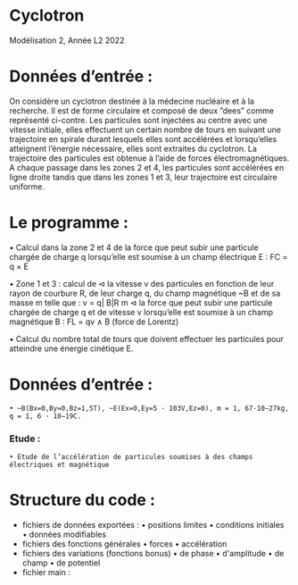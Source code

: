 # Cyclotron
Modélisation 2, Année L2 2022


# Données d’entrée :
On considère un cyclotron destinée à la
médecine nucléaire et à la recherche. Il est
de forme circulaire et composé de deux
”dees” comme représenté ci-contre. Les
particules sont injectées au centre avec une
vitesse initiale, elles effectuent un certain
nombre de tours en suivant une trajectoire en spirale durant lesquels elles sont
accélérées et lorsqu’elles atteignent l’énergie
nécessaire, elles sont extraites du cyclotron.
La trajectoire des particules est obtenue à l’aide de forces électromagnétiques. A
chaque passage dans les zones 2 et 4, les particules sont accélérées en ligne droite
tandis que dans les zones 1 et 3, leur trajectoire est circulaire uniforme.
# Le programme :
• Calcul dans la zone 2 et 4 de la force que peut subir une particule
chargée de charge q lorsqu’elle est soumise à un champ électrique
E : FC = q × E

• Zone 1 et 3 : calcul de
  ⊲ la vitesse v des particules en fonction de leur rayon de courbure
R, de leur charge q, du champ magnétique ~B et de sa masse m telle
que : v = q| B|R
m
  ⊲ la force que peut subir une particule chargée de charge q et
de vitesse v lorsqu’elle est soumise à un champ magnétique B :
FL = qv ∧ B (force de Lorentz)

• Calcul du nombre total de tours que doivent effectuer les particules pour atteindre une énergie cinétique E.
# Données d’entrée :
    • ~B(Bx=0,By=0,Bz=1,5T), ~E(Ex=0,Ey=5 · 103V,Ez=0), m = 1, 67·10−27kg, q = 1, 6 · 10−19C.

### Etude :
    • Etude de l’accélération de particules soumises à des champs électriques et magnétique
    
# Structure du code :
- fichiers de données exportées :
    • positions limites
    • conditions initiales
    • données modifiables
- fichiers des fonctions générales
    • forces
    • accélération
- fichiers des variations (fonctions bonus)
    • de phase
    • d'amplitude
    • de champ
    • de potentiel
- fichier main : 
